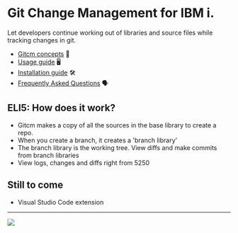 # Git Change Management for IBM i.

Let developers continue working out of libraries and source files while tracking changes in git.

* [Gitcm concepts](./docs/concepts.md) 📘
* [Usage guide](./docs/guide.md) 🖥
* [Installation guide](./docs/install.md) 🛠
* [Frequently Asked Questions](./docs/faqs.md) 🗣

## ELI5: How does it work?

* Gitcm makes a copy of all the sources in the base library to create a repo.
* When you create a branch, it creates a 'branch library'
* The branch library is the working tree. View diffs and make commits from branch libraries
* View logs, changes and diffs right from 5250

## Still to come

* Visual Studio Code extension

---

![](https://camo.githubusercontent.com/bf8e33158f370acc3c7fb5be02bad54c7603e141268f0b167eb07ba8561544d6/68747470733a2f2f692e696d6775722e636f6d2f73376f475953572e706e67)
